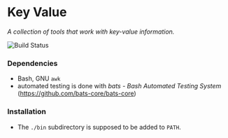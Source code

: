 # Key Value

_A collection of tools that work with key-value information._

![Build Status](https://github.com//actions/workflows/build.yml/badge.svg)

### Dependencies

* Bash, GNU `awk`
* automated testing is done with _bats - Bash Automated Testing System_ (https://github.com/bats-core/bats-core)

### Installation

* The `./bin` subdirectory is supposed to be added to `PATH`.

